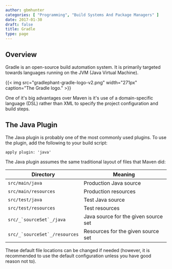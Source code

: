 ```yaml
---
author: gbmhunter
categories: [ "Programming", "Build Systems And Package Managers" ]
date: 2017-01-30
draft: false
title: Gradle
type: page
---
```


## Overview

Gradle is an open-source build automation system. It is primarily targeted towards languages running on the JVM (Java Virtual Machine).

{{< img src="gradlephant-gradle-logo-v2.png" width="271px" caption="The Gradle logo." >}}

One of it's big advantages over Maven is it's use of a domain-specific language (DSL) rather than XML to specify the project configuration and build steps.

## The Java Plugin

The Java plugin is probably one of the most commonly used plugins. To use the plugin, add the following to your build script:

```
apply plugin: 'java'
```

The Java plugin assumes the same traditional layout of files that Maven did:

<table>
    <thead>
        <tr>
            <th>Directory</th>
            <th>Meaning</th>
        </tr>
    </thead>
<tbody >
<tr>
<td><code>src/main/java</code></td>
<td>Production Java source</td>
</tr>
<tr>
<td><code>src/main/resources</code></td>
<td>Production resources</td>
</tr>
<tr>
<td><code>src/test/java</code></td>
<td>Test Java source</td>
</tr>
<tr>
<td><code>src/test/resources</code></td>
<td>Test resources</td>
</tr>
<tr>
<td><code>src/_`sourceSet`_/java</code></td>
<td>Java source for the given source set</td>
</tr>
<tr>
<td><code>src/_`sourceSet`_/resources</code></td>
<td>Resources for the given source set</td>
</tr>
</tbody>
</table>

These default file locations can be changed if needed (however, it is recommended to use the default configuration unless you have good reason not to).
